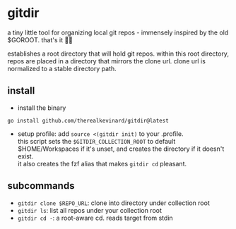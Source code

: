 # gitdir

a tiny little tool for organizing local git repos - immensely inspired by the old $GOROOT. that's it 🤷‍♀️

establishes a root directory that will hold git repos. within this root directory, repos are placed
in a directory that mirrors the clone url. clone url is normalized to a stable directory path.

## install 

- install the binary

```shell
go install github.com/therealkevinard/gitdir@latest 
```

- setup profile: add `source <(gitdir init)` to your .profile.  
  this script sets the `$GITDIR_COLLECTION_ROOT` to default $HOME/Workspaces if it's unset, and creates the directory if
  it doesn't exist.   
  it also creates the fzf alias that makes `gitdir cd` pleasant. 

## subcommands

- `gitdir clone $REPO_URL`: clone into directory under collection root
- `gitdir ls`: list all repos under your collection root
- `gitdir cd -`: a root-aware cd. reads target from stdin

